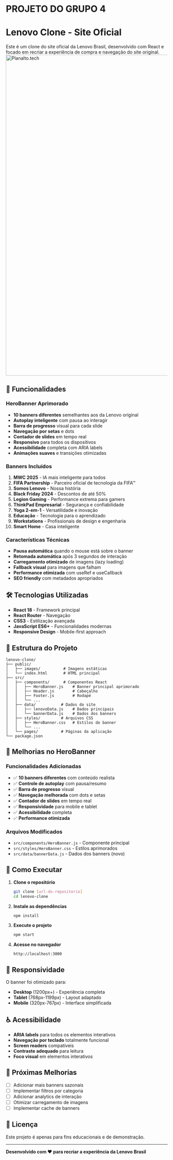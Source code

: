 # PROJETO DO GRUPO 4
# Lenovo Clone - Site Oficial

Este é um clone do site oficial da Lenovo Brasil, desenvolvido com React e focado em recriar a experiência de compra e navegação do site original.
<img width="1000" alt="Planalto.tech" src="C:\Users\mbuan\OneDrive\Documentos\GitHub\ProjetoFinal_Lenovo_grupo4\public\images\Planalto. tech.png" />

## 🚀 Funcionalidades

### HeroBanner Aprimorado
- **10 banners diferentes** semelhantes aos da Lenovo original
- **Autoplay inteligente** com pausa ao interagir
- **Barra de progresso** visual para cada slide
- **Navegação por setas** e dots
- **Contador de slides** em tempo real
- **Responsivo** para todos os dispositivos
- **Acessibilidade** completa com ARIA labels
- **Animações suaves** e transições otimizadas

### Banners Incluídos
1. **MWC 2025** - IA mais inteligente para todos
2. **FIFA Partnership** - Parceiro oficial de tecnologia da FIFA™
3. **Somos Lenovo** - Nossa história
4. **Black Friday 2024** - Descontos de até 50%
5. **Legion Gaming** - Performance extrema para gamers
6. **ThinkPad Empresarial** - Segurança e confiabilidade
7. **Yoga 2-em-1** - Versatilidade e inovação
8. **Educação** - Tecnologia para o aprendizado
9. **Workstations** - Profissionais de design e engenharia
10. **Smart Home** - Casa inteligente

### Características Técnicas
- **Pausa automática** quando o mouse está sobre o banner
- **Retomada automática** após 3 segundos de interação
- **Carregamento otimizado** de imagens (lazy loading)
- **Fallback visual** para imagens que falham
- **Performance otimizada** com useRef e useCallback
- **SEO friendly** com metadados apropriados

## 🛠️ Tecnologias Utilizadas

- **React 18** - Framework principal
- **React Router** - Navegação
- **CSS3** - Estilização avançada
- **JavaScript ES6+** - Funcionalidades modernas
- **Responsive Design** - Mobile-first approach

## 📁 Estrutura do Projeto

```
lenovo-clone/
├── public/
│   ├── images/          # Imagens estáticas
│   └── index.html       # HTML principal
├── src/
│   ├── components/      # Componentes React
│   │   ├── HeroBanner.js    # Banner principal aprimorado
│   │   ├── Header.js        # Cabeçalho
│   │   ├── Footer.js        # Rodapé
│   │   └── ...
│   ├── data/           # Dados do site
│   │   ├── lenovoData.js    # Dados principais
│   │   └── bannerData.js    # Dados dos banners
│   ├── styles/         # Arquivos CSS
│   │   ├── HeroBanner.css   # Estilos do banner
│   │   └── ...
│   └── pages/          # Páginas da aplicação
└── package.json
```

## 🎨 Melhorias no HeroBanner

### Funcionalidades Adicionadas
- ✅ **10 banners diferentes** com conteúdo realista
- ✅ **Controle de autoplay** com pausa/resumo
- ✅ **Barra de progresso** visual
- ✅ **Navegação melhorada** com dots e setas
- ✅ **Contador de slides** em tempo real
- ✅ **Responsividade** para mobile e tablet
- ✅ **Acessibilidade** completa
- ✅ **Performance otimizada**

### Arquivos Modificados
- `src/components/HeroBanner.js` - Componente principal
- `src/styles/HeroBanner.css` - Estilos aprimorados
- `src/data/bannerData.js` - Dados dos banners (novo)

## 🚀 Como Executar

1. **Clone o repositório**
   ```bash
   git clone [url-do-repositorio]
   cd lenovo-clone
   ```

2. **Instale as dependências**
   ```bash
   npm install
   ```

3. **Execute o projeto**
   ```bash
   npm start
   ```

4. **Acesse no navegador**
   ```
   http://localhost:3000
   ```

## 📱 Responsividade

O banner foi otimizado para:
- **Desktop** (1200px+) - Experiência completa
- **Tablet** (768px-1199px) - Layout adaptado
- **Mobile** (320px-767px) - Interface simplificada

## ♿ Acessibilidade

- **ARIA labels** para todos os elementos interativos
- **Navegação por teclado** totalmente funcional
- **Screen readers** compatíveis
- **Contraste adequado** para leitura
- **Foco visual** em elementos interativos

## 🎯 Próximas Melhorias

- [ ] Adicionar mais banners sazonais
- [ ] Implementar filtros por categoria
- [ ] Adicionar analytics de interação
- [ ] Otimizar carregamento de imagens
- [ ] Implementar cache de banners

## 📄 Licença

Este projeto é apenas para fins educacionais e de demonstração.

---

**Desenvolvido com ❤️ para recriar a experiência da Lenovo Brasil**

